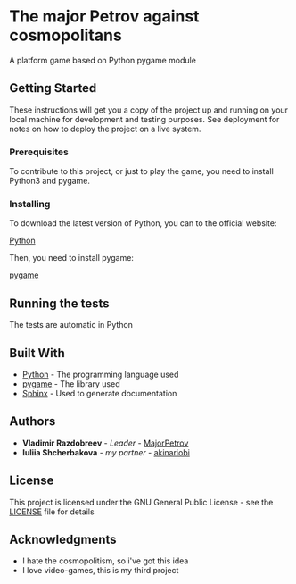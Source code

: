 # The major Petrov against cosmopolitans

A platform game based on Python pygame module

## Getting Started

These instructions will get you a copy of the project up and running on your local machine for development and testing purposes. See deployment for notes on how to deploy the project on a live system.

### Prerequisites

To contribute to this project, or just to play the game, you need to install Python3 and pygame.

### Installing

To download the latest version of Python, you can to the official website:

[Python](https://www.python.org/)

Then, you need to install pygame:

[pygame](https://www.pygame.org/wiki/GettingStarted)

## Running the tests

The tests are automatic in Python

## Built With

* [Python](https://www.python.org/) - The programming language used
* [pygame](https://www.pygame.org/news) - The library used
* [Sphinx](http://www.sphinx-doc.org/en/stable/index.html) - Used to generate documentation

## Authors

* **Vladimir Razdobreev** - *Leader* - [MajorPetrov](https://github.com/MajorPetrov)
* **Iuliia Shcherbakova** - *my partner* - [akinariobi](https://github.com/akinariobi)

## License

This project is licensed under the GNU General Public License - see the [LICENSE](LICENSE) file for details

## Acknowledgments

* I hate the cosmopolitism, so i've got this idea
* I love video-games, this is my third project